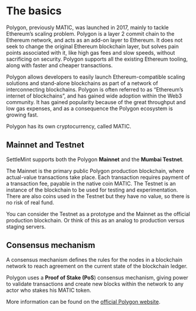 # The basics

Polygon, previously MATIC, was launched in 2017, mainly to tackle Ethereum’s scaling problem. Polygon is a layer 2 commit chain to the Ethereum network, and acts as an add-on layer to Ethereum. It does not seek to change the original Ethereum blockchain layer, but solves pain points associated with it, like high gas fees and slow speeds, without sacrificing on security. Polygon supports all the existing Ethereum tooling, along with faster and cheaper transactions.

Polygon allows developers to easily launch Ethereum-compatible scaling solutions and stand-alone blockchains as part of a network of interconnecting blockchains. Polygon is often referred to as “Ethereum’s internet of blockchains”, and has gained wide adoption within the Web3 community. It has gained popularity because of the great throughput and low gas expenses, and as a consequence the Polygon ecosystem is growing fast.

Polygon has its own cryptocurrency, called MATIC.

## Mainnet and Testnet

SettleMint supports both the Polygon **Mainnet** and the **Mumbai Testnet**.

The Mainnet is the primary public Polygon production blockchain, where actual-value transactions take place. Each transaction requires payment of a transaction fee, payable in the native coin MATIC. The Testnet is an instance of the blockchain to be used for testing and experimentation. There are also coins used in the Testnet but they have no value, so there is no risk of real fund.

You can consider the Testnet as a prototype and the Mainnet as the official production blockchain. Or think of this as an analog to production versus staging servers.

## Consensus mechanism

A consensus mechanism defines the rules for the nodes in a blockchain network to reach agreement on the current state of the blockchain ledger.

Polygon uses a **Proof of Stake (PoS**) consensus mechanism, giving power to validate transactions and create new blocks within the network to any actor who stakes his MATIC token.

More information can be found on the [official Polygon website](https://docs.polygon.technology/).
